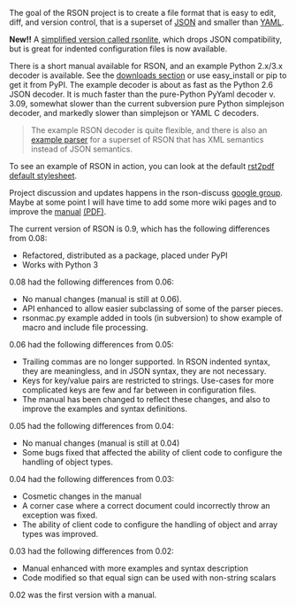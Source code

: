 The goal of the RSON project is to create a file format that is easy to edit, diff, and version control, that is a superset of [JSON](http://www.json.org/) and smaller than [YAML](http://www.yaml.org/spec/1.2/spec.html).

**New!!**  A [simplified version called rsonlite](http://pypi.python.org/pypi/rsonlite/0.1.0), which drops JSON compatibility, but is great for indented configuration files is now available.

There is a short manual available for RSON, and an example Python 2.x/3.x decoder is available.  See the [downloads section](http://code.google.com/p/rson/downloads/list) or use easy\_install or pip to get it from PyPI.  The example decoder is about as fast as the Python 2.6 JSON decoder.  It is much faster than the pure-Python PyYaml decoder v. 3.09, somewhat slower than the current subversion pure Python simplejson decoder, and markedly slower than simplejson or YAML C decoders.

> The example RSON decoder is quite flexible, and there is also an [example parser](http://groups.google.com/group/rson-discuss/browse_frm/thread/f1f6838dd8404917) for a superset of RSON that has XML semantics instead of JSON semantics.

To see an example of RSON in action, you can look at the default [rst2pdf](http://code.google.com/p/rst2pdf/) [default stylesheet](http://code.google.com/p/rst2pdf/source/browse/trunk/rst2pdf/styles/styles.style).

Project discussion and updates happens in the rson-discuss [google group](http://groups.google.com/group/rson-discuss).  Maybe at some point I will have time to add some more wiki pages and to improve the [manual](http://code.google.com/p/rson/wiki/Manual) [(PDF)](http://rson.googlecode.com/files/rson_0_06_manual.pdf).

The current version of RSON is 0.9, which has the following differences from 0.08:

  * Refactored, distributed as a package, placed under PyPI
  * Works with Python 3

0.08 had the following differences from 0.06:

  * No manual changes (manual is still at 0.06).
  * API enhanced to allow easier subclassing of some of the parser pieces.
  * rsonmac.py example added in tools (in subversion) to show example of macro and include file processing.

0.06 had the following differences from 0.05:

  * Trailing commas are no longer supported.  In RSON indented syntax, they are meaningless, and in JSON syntax, they are not necessary.
  * Keys for key/value pairs are restricted to strings.  Use-cases for more complicated keys are few and far between in configuration files.
  * The manual has been changed to reflect these changes, and also to improve the examples and syntax definitions.

0.05 had the following differences from 0.04:

  * No manual changes (manual is still at 0.04)
  * Some bugs fixed that affected the ability of client code to configure the handling of object types.

0.04 had the following differences from 0.03:

  * Cosmetic changes in the manual
  * A corner case where a correct document could incorrectly throw an exception was fixed.
  * The ability of client code to configure the handling of object and array types was improved.

0.03 had the following differences from 0.02:

  * Manual enhanced with more examples and syntax description
  * Code modified so that equal sign can be used with non-string scalars

0.02 was the first version with a manual.